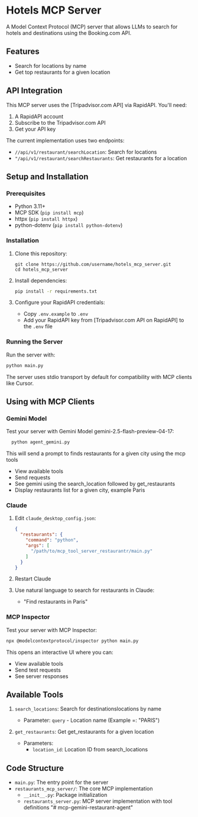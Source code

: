 # Hotels MCP Server

A Model Context Protocol (MCP) server that allows LLMs to search for hotels and destinations using the Booking.com API.

## Features

- Search for locations by name
- Get top restaurants for a given location

## API Integration

This MCP server uses the [Tripadvisor.com API] via RapidAPI. You'll need:

1. A RapidAPI account
2. Subscribe to the Tripadvisor.com API
3. Get your API key

The current implementation uses two endpoints:
- `//api/v1/restaurant/searchLocation`: Search for locations
- `"/api/v1/restaurant/searchRestaurants`: Get restaurants for a location

## Setup and Installation

### Prerequisites

- Python 3.11+
- MCP SDK (`pip install mcp`)
- httpx (`pip install httpx`)
- python-dotenv (`pip install python-dotenv`)

### Installation

1. Clone this repository:
   ```
   git clone https://github.com/username/hotels_mcp_server.git
   cd hotels_mcp_server
   ```

2. Install dependencies:
   ```bash
   pip install -r requirements.txt
   ```

3. Configure your RapidAPI credentials:
   - Copy `.env.example` to `.env`
   - Add your RapidAPI key from [Tripadvisor.com API on RapidAPI] to the `.env` file

### Running the Server

Run the server with:

```bash
python main.py
```

The server uses stdio transport by default for compatibility with MCP clients like Cursor.

## Using with MCP Clients



### Gemini Model

Test your server with Gemini Model gemini-2.5-flash-preview-04-17:

```bash
  python agent_gemini.py
```

This will send a prompt to finds restaurants for a given city using the mcp tools
- View available tools
- Send requests 
- See gemini using the search_location followed by get_restaurants
- Display restaurants list for a given city, example Paris

### Claude

1. Edit `claude_desktop_config.json`:
   ```json
   {
     "restaurants": {
       "command": "python",
       "args": [
         "/path/to/mcp_tool_server_restaurantr/main.py"
       ]
     }
   }
   ```

2. Restart Claude

3. Use natural language to search for restaurants in Claude:
   - "Find restaurants in Paris"

### MCP Inspector

Test your server with MCP Inspector:

```bash
npx @modelcontextprotocol/inspector python main.py
```

This opens an interactive UI where you can:
- View available tools
- Send test requests
- See server responses

## Available Tools

1. `search_locations`: Search for destinationslocations by name
   - Parameter: `query` - Location name (Example =: "PARIS")

2. `get_restaurants`: Get get_restaurants for a given location
   - Parameters:
     - `location_id`: Location ID from search_locations

## Code Structure

- `main.py`: The entry point for the server
- `restaurants_mcp_server/`: The core MCP implementation
  - `__init__.py`: Package initialization
  - `restaurants_server.py`: MCP server implementation with tool definitions
"# mcp-gemini-restaurant-agent" 

